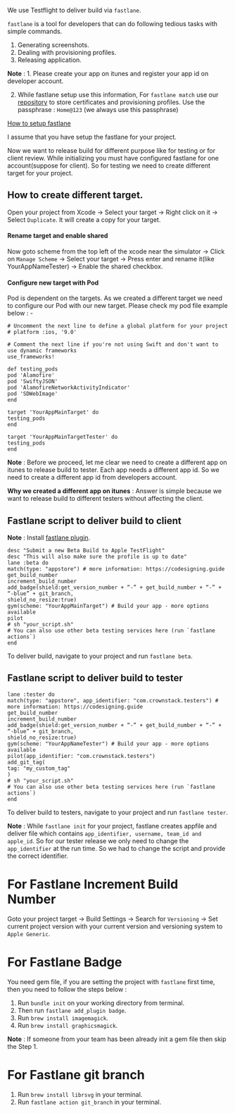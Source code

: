 We use Testflight to deliver build via `fastlane`.

`fastlane` is a tool for developers that can do following tedious tasks with simple commands.

1. Generating screenshots.
2. Dealing with provisioning profiles.
3. Releasing application.

**Note** : 1. Please create your app on itunes and register your app id on developer account.

 2. While fastlane setup use this information, For `fastlane match` use our [repository](https://github.com/CrownStack/matchCrownstack) to store certificates and provisioning profiles.
Use the passphrase : `Home@123` (we always use this passphrase)

[How to setup fastlane](https://github.com/CrownStack/CrownStack.github.io/blob/b54f7457c2863390e91302d4f38b506ec4b53ef5/_posts/2017-11-06-fastlane.markdown)

I assume that you have setup the fastlane for your project. 

Now we want to release build for different purpose like for testing or for client review. While initializing you must have configured fastlane for one account(suppose for client). So for testing we need to create different target for your project.

## How to create different target.

Open your project from Xcode -> Select your target -> Right click on it -> Select `Duplicate`. It will create a copy for your target.

#### Rename target and enable shared

Now goto scheme from the top left of the xcode near the simulator -> Click on `Manage Scheme` -> Select your target -> Press enter and rename it(like YourAppNameTester) -> Enable the shared checkbox.

#### Configure new target with Pod

   Pod is dependent on the targets. As we created a different target we need to configure our Pod with our new 
   target. Please check my pod file example below : -

    # Uncomment the next line to define a global platform for your project
    # platform :ios, '9.0'

    # Comment the next line if you're not using Swift and don't want to use dynamic frameworks
    use_frameworks!

    def testing_pods
    pod 'Alamofire'
    pod 'SwiftyJSON'
    pod 'AlamofireNetworkActivityIndicator'
    pod 'SDWebImage'
    end

    target 'YourAppMainTarget' do
    testing_pods
    end

    target 'YourAppMainTargetTester' do
    testing_pods
    end

**Note** : Before we proceed, let me clear we need to create a different app on itunes to release build to tester. Each app needs a different app id. So we need to create a different app id from developers account.

**Why we created a different app on itunes** : Answer is simple because we want to release build to different testers without affecting the client.

## Fastlane script to deliver build to client

**Note** : Install [fastlane plugin](https://github.com/HazAT/fastlane-plugin-badge).

    desc "Submit a new Beta Build to Apple TestFlight"
    desc "This will also make sure the profile is up to date"
    lane :beta do
    match(type: "appstore") # more information: https://codesigning.guide
    get_build_number
    increment_build_number
    add_badge(shield:get_version_number + “-” + get_build_number + “-” + “-blue” + git_branch, 
    shield_no_resize:true)
    gym(scheme: "YourAppMainTarget") # Build your app - more options available
    pilot
    # sh "your_script.sh"
    # You can also use other beta testing services here (run `fastlane actions`)
    end

To deliver build, navigate to your project and run `fastlane beta`.

## Fastlane script to deliver build to tester

    lane :tester do
    match(type: "appstore", app_identifier: "com.crownstack.testers") # more information: https://codesigning.guide
    get_build_number
    increment_build_number
    add_badge(shield:get_version_number + “-” + get_build_number + “-” + “-blue” + git_branch, 
    shield_no_resize:true)
    gym(scheme: "YourAppNameTester") # Build your app - more options available
    pilot(app_identifier: "com.crownstack.testers")
    add_git_tag(
    tag: "my_custom_tag"
    )
    # sh "your_script.sh"
    # You can also use other beta testing services here (run `fastlane actions`)
    end

To deliver build to testers, navigate to your project and run `fastlane tester`.

**Note** : While `fastlane init` for your project, fastlane creates appfile and deliver file which contains `app_identifier, username, team_id and apple_id`. So for our tester release we only need to change the `app_identifier` at the run time. So we had to change the script and provide the correct identifier.


# For Fastlane Increment Build Number

 Goto your project target -> Build Settings -> Search for `Versioning` -> Set current project version with your current version and versioning system to `Apple Generic`.

# For Fastlane Badge

You need gem file, if you are setting the project with `fastlane` first time, then you need to follow the steps below :  
1. Run `bundle init` on your working directory from terminal.
2. Then run `fastlane add_plugin badge`. 
3. Run `brew install imagemagick`.
4. Run `brew install graphicsmagick`.

**Note** : If someone from your team has been already init a gem file then skip the Step 1.

# For Fastlane git branch

1. Run `brew install librsvg` in your terminal.
2. Run `fastlane action git_branch` in your terminal.
